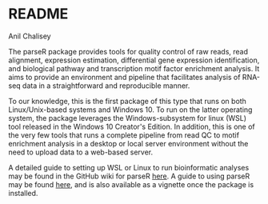 README
================
Anil Chalisey

The parseR package provides tools for quality control of raw reads, read alignment, expression estimation, differential gene expression identification, and biological pathway and transcription motif factor enrichment analysis. It aims to provide an environment and pipeline that facilitates analysis of RNA-seq data in a straightforward and reproducible manner.

To our knowledge, this is the first package of this type that runs on both Linux/Unix-based systems and Windows 10. To run on the latter operating system, the package leverages the Windows-subsystem for linux (WSL) tool released in the Windows 10 Creator's Edition. In addition, this is one of the very few tools that runs a complete pipeline from read QC to motif enrichment analysis in a desktop or local server environment without the need to upload data to a web-based server.

A detailed guide to setting up WSL or Linux to run bioinformatic analyses may be found in the GitHub wiki for parseR [here](https://github.com/anilchalisey/parseR/wiki/Setting-up-WSL-Bash-on-Windows-10). A guide to using parseR may be found [here](https://github.com/anilchalisey/parseR/wiki/parseR-user-guide), and is also available as a vignette once the package is installed.
